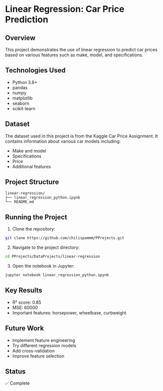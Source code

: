 # Linear Regression: Car Price Prediction

## Overview
This project demonstrates the use of linear regression to predict car prices based on various features such as make, model, and specifications.

## Technologies Used
- Python 3.8+
- pandas
- numpy
- matplotlib
- seaborn
- scikit-learn

## Dataset
The dataset used in this project is from the Kaggle Car Price Assignment. It contains information about various car models including:
- Make and model
- Specifications
- Price
- Additional features

## Project Structure
```
linear-regression/
├── linear_regression_python.ipynb
└── README.md
```

## Running the Project
1. Clone the repository:
```bash
git clone https://github.com/chilispammm/PProjects.git
```

2. Navigate to the project directory:
```bash
cd PProjects/DataProjects/linear-regression
```

3. Open the notebook in Jupyter:
```bash
jupyter notebook linear_regression_python.ipynb
```

## Key Results
- R² score: 0.85
- MSE: 60000
- Important features: horsepower, wheelbase, curbweight

## Future Work
- Implement feature engineering
- Try different regression models
- Add cross-validation
- Improve feature selection

## Status
✅ Complete
